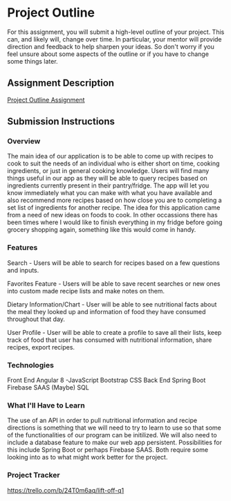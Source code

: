 # Project Outline
For this assignment, you will submit a high-level outline of your project. This can, and likely will, change over time. In particular, your mentor will provide direction and feedback to help sharpen your ideas. So don't worry if you feel unsure about some aspects of the outline or if you have to change some things later.

## Assignment Description
[Project Outline Assignment](https://education.launchcode.org/liftoff/modules/assignments/project-outline)

## Submission Instructions

### Overview
 The main idea of our application is to be able to come up with recipes to cook to suit the needs of an individual who is either short on time, 
 cooking ingredients, or just in general cooking knowledge. 
 Users will find many things useful in our app as they will be able to query recipes based on ingredients currently present in their pantry/fridge. 
 The app will let you know immediately what you can make with what you have available and also recommend more recipes based on how close you are to completing a set list of ingredients for another recipe. 
 The idea for this application came from a need of new ideas on foods to cook. 
 In other occassions there has been times where I would like to finish everything in my fridge before going grocery shopping again, something like this would come in handy.

### Features
Search - Users will be able to search for recipes based on a few questions and inputs.

Favorites Feature - Users will be able to save recent searches or new ones into custom made recipe lists and make notes on them.

Dietary Information/Chart - User will be able to see nutritional facts about the meal they looked up and information of food they have consumed throughout that day.

User Profile - User will be able to create a profile to save all their lists, keep track of food that user has consumed with nutritional information, share recipes, export recipes.

### Technologies
Front End
    Angular 8
        -JavaScript
    Bootstrap CSS
Back End
    Spring Boot
    Firebase SAAS (Maybe)
    SQL

### What I'll Have to Learn
The use of an API in order to pull nutritional information and recipe directions is something that we will need to try to learn to use so that some of the functionalities of our program can be initilized. We will also need to include a database feature to make our web app persistent. Possibilities for this include Spring Boot or perhaps Firebase SAAS. Both require some looking into as to what might work better for the project.

### Project Tracker
https://trello.com/b/24T0m6aq/lift-off-q1
